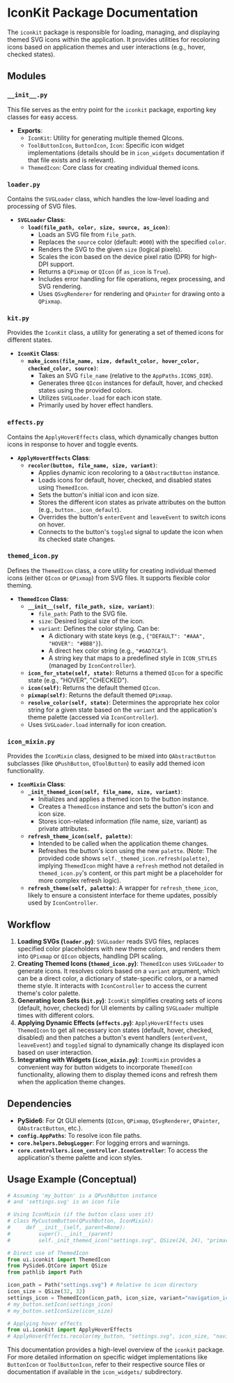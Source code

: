 # IconKit Package Documentation

The `iconkit` package is responsible for loading, managing, and displaying themed SVG icons within the application. It provides utilities for recoloring icons based on application themes and user interactions (e.g., hover, checked states).

## Modules

### `__init__.py`

This file serves as the entry point for the `iconkit` package, exporting key classes for easy access.

- **Exports**:
    - `IconKit`: Utility for generating multiple themed QIcons.
    - `ToolButtonIcon`, `ButtonIcon`, `Icon`: Specific icon widget implementations (details should be in `icon_widgets` documentation if that file exists and is relevant).
    - `ThemedIcon`: Core class for creating individual themed icons.

### `loader.py`

Contains the `SVGLoader` class, which handles the low-level loading and processing of SVG files.

- **`SVGLoader` Class**:
    - **`load(file_path, color, size, source, as_icon)`**:
        - Loads an SVG file from `file_path`.
        - Replaces the `source` color (default: `#000`) with the specified `color`.
        - Renders the SVG to the given `size` (logical pixels).
        - Scales the icon based on the device pixel ratio (DPR) for high-DPI support.
        - Returns a `QPixmap` or `QIcon` (if `as_icon` is `True`).
        - Includes error handling for file operations, regex processing, and SVG rendering.
        - Uses `QSvgRenderer` for rendering and `QPainter` for drawing onto a `QPixmap`.

### `kit.py`

Provides the `IconKit` class, a utility for generating a set of themed icons for different states.

- **`IconKit` Class**:
    - **`make_icons(file_name, size, default_color, hover_color, checked_color, source)`**:
        - Takes an SVG `file_name` (relative to the `AppPaths.ICONS_DIR`).
        - Generates three `QIcon` instances for default, hover, and checked states using the provided colors.
        - Utilizes `SVGLoader.load` for each icon state.
        - Primarily used by hover effect handlers.

### `effects.py`

Contains the `ApplyHoverEffects` class, which dynamically changes button icons in response to hover and toggle events.

- **`ApplyHoverEffects` Class**:
    - **`recolor(button, file_name, size, variant)`**:
        - Applies dynamic icon recoloring to a `QAbstractButton` instance.
        - Loads icons for default, hover, checked, and disabled states using `ThemedIcon`.
        - Sets the button's initial icon and icon size.
        - Stores the different icon states as private attributes on the button (e.g., `button._icon_default`).
        - Overrides the button's `enterEvent` and `leaveEvent` to switch icons on hover.
        - Connects to the button's `toggled` signal to update the icon when its checked state changes.

### `themed_icon.py`

Defines the `ThemedIcon` class, a core utility for creating individual themed icons (either `QIcon` or `QPixmap`) from SVG files. It supports flexible color theming.

- **`ThemedIcon` Class**:
    - **`__init__(self, file_path, size, variant)`**:
        - `file_path`: Path to the SVG file.
        - `size`: Desired logical size of the icon.
        - `variant`: Defines the color styling. Can be:
            - A dictionary with state keys (e.g., `{"DEFAULT": "#AAA", "HOVER": "#BBB"}`).
            - A direct hex color string (e.g., `"#6AD7CA"`).
            - A string key that maps to a predefined style in `ICON_STYLES` (managed by `IconController`).
    - **`icon_for_state(self, state)`**: Returns a themed `QIcon` for a specific state (e.g., "HOVER", "CHECKED").
    - **`icon(self)`**: Returns the default themed `QIcon`.
    - **`pixmap(self)`**: Returns the default themed `QPixmap`.
    - **`resolve_color(self, state)`**: Determines the appropriate hex color string for a given state based on the `variant` and the application's theme palette (accessed via `IconController`).
    - Uses `SVGLoader.load` internally for icon creation.

### `icon_mixin.py`

Provides the `IconMixin` class, designed to be mixed into `QAbstractButton` subclasses (like `QPushButton`, `QToolButton`) to easily add themed icon functionality.

- **`IconMixin` Class**:
    - **`_init_themed_icon(self, file_name, size, variant)`**:
        - Initializes and applies a themed icon to the button instance.
        - Creates a `ThemedIcon` instance and sets the button's icon and icon size.
        - Stores icon-related information (file name, size, variant) as private attributes.
    - **`refresh_theme_icon(self, palette)`**:
        - Intended to be called when the application theme changes.
        - Refreshes the button's icon using the new `palette`. (Note: The provided code shows `self._themed_icon.refresh(palette)`, implying `ThemedIcon` might have a `refresh` method not detailed in `themed_icon.py`'s content, or this part might be a placeholder for more complex refresh logic).
    - **`refresh_theme(self, palette)`**: A wrapper for `refresh_theme_icon`, likely to ensure a consistent interface for theme updates, possibly used by `IconController`.

## Workflow

1.  **Loading SVGs (`loader.py`)**: `SVGLoader` reads SVG files, replaces specified color placeholders with new theme colors, and renders them into `QPixmap` or `QIcon` objects, handling DPI scaling.
2.  **Creating Themed Icons (`themed_icon.py`)**: `ThemedIcon` uses `SVGLoader` to generate icons. It resolves colors based on a `variant` argument, which can be a direct color, a dictionary of state-specific colors, or a named theme style. It interacts with `IconController` to access the current theme's color palette.
3.  **Generating Icon Sets (`kit.py`)**: `IconKit` simplifies creating sets of icons (default, hover, checked) for UI elements by calling `SVGLoader` multiple times with different colors.
4.  **Applying Dynamic Effects (`effects.py`)**: `ApplyHoverEffects` uses `ThemedIcon` to get all necessary icon states (default, hover, checked, disabled) and then patches a button's event handlers (`enterEvent`, `leaveEvent`) and `toggled` signal to dynamically change its displayed icon based on user interaction.
5.  **Integrating with Widgets (`icon_mixin.py`)**: `IconMixin` provides a convenient way for button widgets to incorporate `ThemedIcon` functionality, allowing them to display themed icons and refresh them when the application theme changes.

## Dependencies

-   **PySide6**: For Qt GUI elements (`QIcon`, `QPixmap`, `QSvgRenderer`, `QPainter`, `QAbstractButton`, etc.).
-   **`config.AppPaths`**: To resolve icon file paths.
-   **`core.helpers.DebugLogger`**: For logging errors and warnings.
-   **`core.controllers.icon_controller.IconController`**: To access the application's theme palette and icon styles.

## Usage Example (Conceptual)

```python
# Assuming 'my_button' is a QPushButton instance
# and 'settings.svg' is an icon file

# Using IconMixin (if the button class uses it)
# class MyCustomButton(QPushButton, IconMixin):
#     def __init__(self, parent=None):
#         super().__init__(parent)
#         self._init_themed_icon("settings.svg", QSize(24, 24), "primary_action")

# Direct use of ThemedIcon
from ui.iconkit import ThemedIcon
from PySide6.QtCore import QSize
from pathlib import Path

icon_path = Path("settings.svg") # Relative to icon directory
icon_size = QSize(32, 32)
settings_icon = ThemedIcon(icon_path, icon_size, variant="navigation_icon").icon()
# my_button.setIcon(settings_icon)
# my_button.setIconSize(icon_size)

# Applying hover effects
from ui.iconkit import ApplyHoverEffects
# ApplyHoverEffects.recolor(my_button, "settings.svg", icon_size, "navigation_icon")
```

This documentation provides a high-level overview of the `iconkit` package. For more detailed information on specific widget implementations like `ButtonIcon` or `ToolButtonIcon`, refer to their respective source files or documentation if available in the `icon_widgets/` subdirectory.
